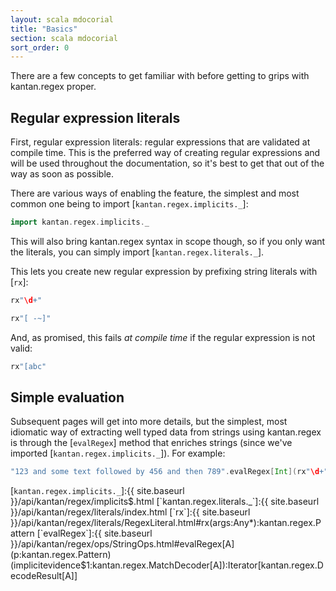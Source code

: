 ```yaml
---
layout: scala mdocorial
title: "Basics"
section: scala mdocorial
sort_order: 0
---
```

There are a few concepts to get familiar with before getting to grips with kantan.regex proper.

## Regular expression literals

First, regular expression literals: regular expressions that are validated at compile time. This is the preferred way
of creating regular expressions and will be used throughout the documentation, so it's best to get that out of the way
as soon as possible.

There are various ways of enabling the feature, the simplest and most common one being to import
[`kantan.regex.implicits._`]:

```scala mdoc:silent
import kantan.regex.implicits._
```

This will also bring kantan.regex syntax in scope though, so if you only want the literals, you can simply import
[`kantan.regex.literals._`].

This lets you create new regular expression by prefixing string literals with [`rx`]:

```scala mdoc
rx"\d+"

rx"[ -~]"
```

And, as promised, this fails *at compile time* if the regular expression is not valid:

```scala mdoc:fail
rx"[abc"
```

## Simple evaluation

Subsequent pages will get into more details, but the simplest, most idiomatic way of extracting well typed data from
strings using kantan.regex is through the [`evalRegex`] method that enriches strings (since we've imported
[`kantan.regex.implicits._`]). For example:

```scala mdoc
"123 and some text followed by 456 and then 789".evalRegex[Int](rx"\d+").foreach(println _)
```

[`kantan.regex.implicits._`]:{{ site.baseurl }}/api/kantan/regex/implicits$.html
[`kantan.regex.literals._`]:{{ site.baseurl }}/api/kantan/regex/literals/index.html
[`rx`]:{{ site.baseurl }}/api/kantan/regex/literals/RegexLiteral.html#rx(args:Any*):kantan.regex.Pattern
[`evalRegex`]:{{ site.baseurl }}/api/kantan/regex/ops/StringOps.html#evalRegex[A](p:kantan.regex.Pattern)(implicitevidence$1:kantan.regex.MatchDecoder[A]):Iterator[kantan.regex.DecodeResult[A]]
